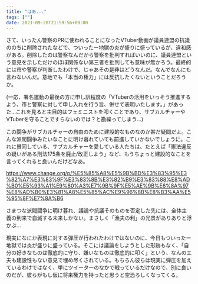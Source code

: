 ```yaml
---
title: "はあ..."
tags: [""]
date: 2021-09-20T21:59:56+09:00
---
```


さて、いったん警察のPRに使われることになったVTuber動画が議員連盟の抗議ののちに削除されたなどで、ついったー地獄の炎が盛りに盛っているが、違和感がある。削除したのは警察なんだから警察を批判すればいいのに、議員連盟という意見を示しただけのほぼ関係ない第三者を批判しても意味が無かろう。最終的には市や警察が判断したわけで、じゃあその是非はどうなんだ。なんでなんにも言わないんだ。意地でも「本当の権力」には反抗したくないということだろうか。

(一応、署名運動の最後の方に申し訳程度の「VTuberの活用をいっそう推進するよう、市と警察に対して申し入れを行う旨、併せて表明いたします。」があった...これを見ると主目的はフェミニストを叩くことであり、サブカルチャーやVTuberを守ることですらないのでは？と勘繰ってしまう...)

この闘争がサブカルチャーの自由のために建設的なものなのか甚だ疑問だよ。こんな派閥闘争みたいなことに明け暮れていても前進していかないでしょうに。これに賛同している、サブカルチャーを愛している人たちは、たとえば「憲法違反の疑いがある刑法175条を廃止/改正しよう」など、もうちょっと建設的なことを言ってくれると良いんだけどなあ。

https://www.change.org/p/%E5%85%A8%E5%9B%BD%E3%83%95%E3%82%A7%E3%83%9F%E3%83%8B%E3%82%B9%E3%83%88%E8%AD%B0%E5%93%A1%E9%80%A3%E7%9B%9F%E5%AE%9B%E6%8A%97%E8%AD%B0%E3%81%A8%E5%85%AC%E9%96%8B%E8%B3%AA%E5%95%8F%E7%8A%B6

さまつな派閥闘争に明け暮れ、議論や抗議そのものを否定した先には、全体主義の到来で自滅する未来しかない。まさしく「漁夫の利」の光景がありありと浮かぶ...

現実になにか表現に対する弾圧が行われたわけではないのに、今日もついったー地獄では炎が盛りに盛っている。そこには議論をしようとした形跡もなく、「自分の好きなものは徹底的に守り、嫌いなものは徹底的に叩く」という、なんの工夫も建設性もない意見で埋め尽くされている。もちろん彼らは現実に弾圧を加えているわけではなく、単にツイーターのなかで戦っているだけなので、別に良いのだが、彼らがもし仮に将来権力を持ったと思うと空恐ろしくなってくる。